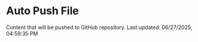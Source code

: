# Auto Push File

Content that will be pushed to GitHub repository.
Last updated: 06/27/2025, 04:59:35 PM
